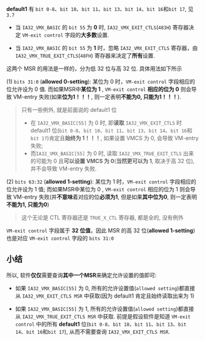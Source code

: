 
**default1** 有 `bit 0-8`、`bit 10`、`bit 11`、`bit 13`、`bit 14`、`bit 16`和`bit 17`, 见 `3.7`

* 当 `IA32_VMX_BASIC` 的 `bit 55` 为 **0** 时, `IA32_VMX_EXIT_CTLS`(`483H`) 寄存器决定 `VM-exit control` 字段的**大多数**设置. 

* 当 `IA32_VMX_BASIC` 的 `bit 55` 为 **1** 时，忽略 `IA32_VMX_EXIT_CTLS` 寄存器，由 `IA32_VMX_TRUE_EXIT_CTLS`(`48FH`) 寄存器来决定了**所有**设置. 

这两个 MSR 的用法是一样的，分为低 32 位与高 32 位. 具体用法如下所示

(1) `bits 31:0` (**allowed 0-setting**): 某位为 0 时，`VM-exit control` 字段相应的位允许设为 0 值. 而如果MSR中**某位为 1** , `VM-exit control` **相应的位为 0** 则会导致 VM-entry 失败(如果**位为1！！！**, 则一定表明**不能为0, 只能为1！！！**). 

> 只有一些例外, 就是前面说的 default1 位
> * 在 `IA32_VMX_BASIC[55]` 为 0 时, 即**读取** `IA32_VMX_EXIT_CTLS` 时 default1 位(`bit 0-8`、`bit 10`、`bit 11`、`bit 13`、`bit 14`、`bit 16`和`bit 17`)肯定且**始终为 1！！！**, 如果设置 VMCS 为 0, 会导致 VM-entry 失败; 
> * 而`IA32_VMX_BASIC[55]` 为 0 时, 读取 `IA32_VMX_TRUE_EXIT_CTLS` 出来的可能为 0 且**可以设置 VMCS 为 0**(**当然更可以为 1**, 取决于高 32 位), 并不会导致 VM-entry 失败.

(2) `bits 63:32` (**allowed 1-setting**): 某位为 1 时，`VM-exit control` 字段相应的位允许设为 1 值;  而如果MSR中某位为 0 , `VM-exit control` 相应的位为 1 则会导致 VM-entry 失败(并**不意味**着对应的位**必须为1**, 但是如果**其中位为0**, 则一定表明**不能为1, 只能为0**)

> 这个无论是 CTL 寄存器还是 `TRUE_X_CTL` 寄存器, 都是全的, 没有例外

`VM-exit control` 字段属于 **32 位值**，因此 MSR 的高 32 位(**allowed 1-setting**)也是对应 `VM-exit control` 字段的 `bits 31:0`

## 小结

所以, 软件**仅仅**需要查询**其中一个MSR**来确定允许设置的值即可:

* 如果 `IA32_VMX_BASIC[55]` 为 0, 所有的允许设置值(`allowed setting`)都直接从 `IA32_VMX_EXIT_CTLS MSR` 中获取(因为 default1 肯定且始终读取出来为 1)

* 如果 `IA32_VMX_BASIC[55]` 为 1, 所有的允许设置值(`allowed setting`)都直接从 `IA32_VMX_TRUE_EXIT_CTLS MSR` 中获取. 前提是假设软件是知道 `VM-exit control` 中的所有 **default1** 位(`bit 0-8`、`bit 10`、`bit 11`、`bit 13`、`bit 14`、`bit 16`和`bit 17`), 从而不需要查询 `IA32_VMX_EXIT_CTLS MSR`.